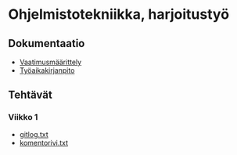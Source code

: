 # Ohjelmistotekniikka, harjoitustyö

## Dokumentaatio

- [Vaatimusmäärittely](study-planner/dokumentaatio/vaatimusmaarittely.md)
- [Työaikakirjanpito](study-planner/dokumentaatio/tyoaikakirjanpito.md)

## Tehtävät

### Viikko 1

- [gitlog.txt](laskarit/viikko1/gitlog.txt)
- [komentorivi.txt](laskarit/viikko1/komentorivi.txt)
